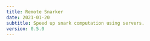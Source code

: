 ```yaml
---
title: Remote Snarker
date: 2021-01-20
subtitle: Speed up snark computation using servers.
version: 0.5.0
---
```

